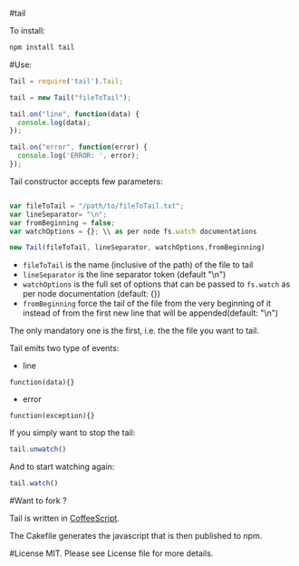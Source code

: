 #tail

To install:

```bash
npm install tail
```

#Use:
```javascript
Tail = require('tail').Tail;

tail = new Tail("fileToTail");

tail.on("line", function(data) {
  console.log(data);
});

tail.on("error", function(error) {
  console.log('ERROR: ', error);
});
````

Tail constructor accepts few parameters:

```javascript

var fileToTail = "/path/to/fileToTail.txt";
var lineSeparator= "\n";
var fromBeginning = false;
var watchOptions = {}; \\ as per node fs.watch documentations

new Tail(fileToTail, lineSeparator, watchOptions,fromBeginning)
```

* `fileToTail` is the name (inclusive of the path) of the file to tail
* `lineSeparator` is the line separator token (default "\n")
* `watchOptions` is the full set of options that can be passed to `fs.watch` as per node documentation (default: {})
* `fromBeginning` force the tail of the file from the very beginning of it instead of from the first new line that will be appended(default: "\n")

The only mandatory one is the first, i.e. the the file you want to tail.

Tail emits two type of events:

* line
```
function(data){}
```
* error
```
function(exception){}
```

If you simply want to stop the tail:

```javascript
tail.unwatch()
```

And to start watching again:
```javascript
tail.watch()
```

#Want to fork ?

Tail is written in [CoffeeScript](http://jashkenas.github.com/coffee-script/).

The Cakefile generates the javascript that is then published to npm.

#License
MIT. Please see License file for more details.
